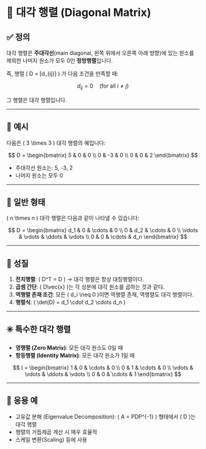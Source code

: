 # 🔷 대각 행렬 (Diagonal Matrix)

## ✅ 정의

대각 행렬은 **주대각선**(main diagonal, 왼쪽 위에서 오른쪽 아래 방향)에 있는 원소를 제외한 나머지 원소가 모두 0인 **정방행렬**입니다.

즉, 행렬 \( D = [d_{ij}] \) 가 다음 조건을 만족할 때:

$$
d_{ij} = 0 \quad \text{(for all } i \neq j \text{)}
$$

그 행렬은 대각 행렬입니다.

---

## 🧮 예시

다음은 \( 3 \times 3 \) 대각 행렬의 예입니다:

$$
D =
\begin{bmatrix}
5 & 0 & 0 \\
0 & -3 & 0 \\
0 & 0 & 2
\end{bmatrix}
$$

- 주대각선 원소는: 5, -3, 2
- 나머지 원소는 모두 0

---

## 🔢 일반 형태

\( n \times n \) 대각 행렬은 다음과 같이 나타낼 수 있습니다:

$$
D =
\begin{bmatrix}
d_1 & 0 & \cdots & 0 \\
0 & d_2 & \cdots & 0 \\
\vdots & \vdots & \ddots & \vdots \\
0 & 0 & \cdots & d_n
\end{bmatrix}
$$

---

## 📌 성질

1. **전치행렬**: \( D^T = D \) → 대각 행렬은 항상 대칭행렬이다.
2. **곱셈 간단**: \( D\vec{x} \)는 각 성분에 대각 원소를 곱하는 것과 같다.
3. **역행렬 존재 조건**: 모든 \( d_i \neq 0 \)이면 역행렬 존재, 역행렬도 대각 행렬이다.
4. **행렬식**: \( \det(D) = d_1 \cdot d_2 \cdots d_n \)

---

## ✳️ 특수한 대각 행렬

- **영행렬 (Zero Matrix)**: 모든 대각 원소도 0일 때
- **항등행렬 (Identity Matrix)**: 모든 대각 원소가 1일 때

$$
I =
\begin{bmatrix}
1 & 0 & \cdots & 0 \\
0 & 1 & \cdots & 0 \\
\vdots & \vdots & \ddots & \vdots \\
0 & 0 & \cdots & 1
\end{bmatrix}
$$

---

## 🧠 응용 예

- 고유값 분해 (Eigenvalue Decomposition): \( A = PDP^{-1} \) 형태에서 \( D \)는 대각 행렬
- 행렬의 거듭제곱 계산 시 매우 효율적
- 스케일 변환(Scaling) 등에 사용

